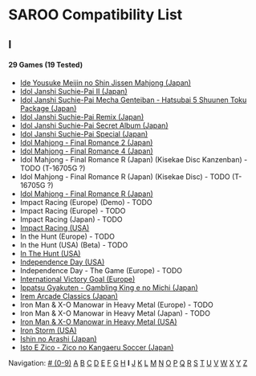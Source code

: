 # SAROO Compatibility List

## I

#### 29 Games (19 Tested)

- [Ide Yousuke Meijin no Shin Jissen Mahjong (Japan)](../Regions/Japan/T-1208G/01/README.md)
- [Idol Janshi Suchie-Pai II (Japan)](../Regions/Japan/T-5705G/01/README.md)
- [Idol Janshi Suchie-Pai Mecha Genteiban - Hatsubai 5 Shuunen Toku Package (Japan)](../Regions/Japan/T-5716G/01/README.md)
- [Idol Janshi Suchie-Pai Remix (Japan)](../Regions/Japan/T-5704G/01/README.md)
- [Idol Janshi Suchie-Pai Secret Album (Japan)](../Regions/Japan/T-5717G/01/README.md)
- [Idol Janshi Suchie-Pai Special (Japan)](../Regions/Japan/T-5701G/01/README.md)
- [Idol Mahjong - Final Romance 2 (Japan)](../Regions/Japan/T-16702G/01/README.md)
- [Idol Mahjong - Final Romance 4 (Japan)](../Regions/Japan/T-3003G/01/README.md)
- Idol Mahjong - Final Romance R (Japan) (Kisekae Disc Kanzenban) - TODO (T-16705G ?)
- Idol Mahjong - Final Romance R (Japan) (Kisekae Disc) - TODO (T-16705G ?)
- [Idol Mahjong - Final Romance R (Japan)](../Regions/Japan/T-16703G/01/README.md)
- Impact Racing (Europe) (Demo) - TODO
- Impact Racing (Europe) - TODO
- Impact Racing (Japan) - TODO
- [Impact Racing (USA)](../Regions/USA/T-8139H/01/README.md)
- In the Hunt (Europe) - TODO
- In the Hunt (USA) (Beta) - TODO
- [In The Hunt (USA)](../Regions/USA/T-10001G/01/README.md)
- [Independence Day (USA)](../Regions/USA/T-16104H/01/README.md)
- Independence Day - The Game (Europe) - TODO
- [International Victory Goal (Europe)](../Regions/Europe/MK-81105/01/README.md)
- [Ippatsu Gyakuten - Gambling King e no Michi (Japan)](../Regions/Japan/T-29602G/01/README.md)
- [Irem Arcade Classics (Japan)](../Regions/Japan/T-22403G/01/README.md)
- Iron Man & X-O Manowar in Heavy Metal (Europe) - TODO
- Iron Man & X-O Manowar in Heavy Metal (Japan) - TODO
- [Iron Man & X-O Manowar in Heavy Metal (USA)](../Regions/USA/T-8119H/01/README.md)
- [Iron Storm (USA)](../Regions/USA/T-12701H/01/README.md)
- [Ishin no Arashi (Japan)](../Regions/Japan/T-7645G/01/README.md)
- [Isto E Zico - Zico no Kangaeru Soccer (Japan)](../Regions/Japan/T-18802G/01/README.md)

Navigation:
[# (0-9)](./09.md) [A](./A.md) [B](./B.md) [C](./C.md) [D](./D.md) [E](./E.md) [F](./F.md) [G](./G.md) [H](./H.md) **I** [J](./J.md) [K](./K.md) [L](./L.md) [M](./M.md) [N](./N.md) [O](./O.md) [P](./P.md) [Q](./Q.md) [R](./R.md) [S](./S.md) [T](./T.md) [U](./U.md) [V](./V.md) [W](./W.md) [X](./X.md) [Y](./Y.md) [Z](./Z.md)
